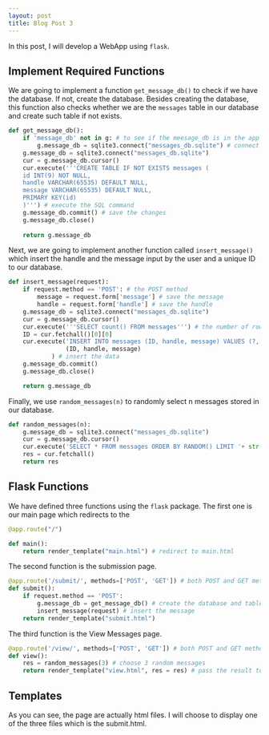 ```yaml
---
layout: post
title: Blog Post 3
---
```


In this post, I will develop a WebApp using `flask`.

## Implement Required Functions

We are going to implement a function `get_message_db()` to check if we have the database. If not, create the database. Besides creating the database, this function also checks whether we are the `messages` table in our database and create such table if not exists.

```python
def get_message_db():
    if 'message_db' not in g: # to see if the meesage_db is in the app
        g.message_db = sqlite3.connect("messages_db.sqlite") # connect to this database
    g.message_db = sqlite3.connect("messages_db.sqlite")
    cur = g.message_db.cursor()
    cur.execute('''CREATE TABLE IF NOT EXISTS messages (
    id INT(9) NOT NULL, 
    handle VARCHAR(65535) DEFAULT NULL, 
    message VARCHAR(65535) DEFAULT NULL,
    PRIMARY KEY(id)
    )''') # execute the SQL command
    g.message_db.commit() # save the changes
    g.message_db.close()
    
    return g.message_db
```
Next, we are going to implement another function called `insert_message()` which insert the handle and the message input by the user and a unique ID to our database.

```python
def insert_message(request):
    if request.method == 'POST': # the POST method
        message = request.form['message'] # save the message
        handle = request.form['handle'] # save the handle
    g.message_db = sqlite3.connect("messages_db.sqlite")
    cur = g.message_db.cursor()
    cur.execute('''SELECT count() FROM messages''') # the number of rows in our database
    ID = cur.fetchall()[0][0]
    cur.execute('INSERT INTO messages (ID, handle, message) VALUES (?, ?, ?)',
                (ID, handle, message)
            ) # insert the data
    g.message_db.commit()
    g.message_db.close()

    return g.message_db
```

Finally, we use `random_messages(n)` to randomly select n messages stored in our database.

```python
def random_messages(n):
    g.message_db = sqlite3.connect("messages_db.sqlite")
    cur = g.message_db.cursor()
    cur.execute('SELECT * FROM messages ORDER BY RANDOM() LIMIT '+ str(n)) # execute the SQL command
    res = cur.fetchall()
    return res
```

## Flask Functions

We have defined three functions using the `flask` package. The first one is our main page which redirects to the 

```python
@app.route("/")

def main():
    return render_template("main.html") # redirect to main.html
```

The second function is the submission page.

```python
@app.route('/submit/', methods=['POST', 'GET']) # both POST and GET method
def submit():
    if request.method == 'POST':
        g.message_db = get_message_db() # create the database and table if not exist
        insert_message(request) # insert the message
    return render_template("submit.html")
```


The third function is the View Messages page.

```python
@app.route('/view/', methods=['POST', 'GET']) # both POST and GET method
def view():
    res = random_messages(3) # choose 3 random messages
    return render_template("view.html", res = res) # pass the result to the html file
```

## Templates

As you can see, the page are actually html files. I will choose to display one of the three files which is the submit.html.

